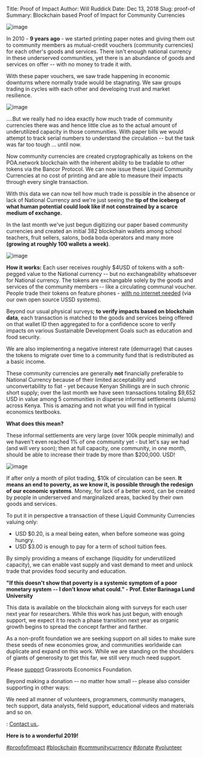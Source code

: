 Title: Proof of Impact
Author: Will Ruddick
Date: Dec 13, 2018
Slug: proof-of
Summary: Blockchain based Proof of Impact for Community Currencies

![image](/images/blog/proof-of1.webp)

In 2010 - **9 years ago** - we started printing paper notes and giving
them out to community members as mutual-credit vouchers (community
currencies) for each other's goods and services. There isn't enough
national currency in these underserved communities, yet there is an
abundance of goods and services on offer -- with no money to trade it
with.

With these paper vouchers, we saw trade happening in economic downturns
where normally trade would be stagnating. We saw groups trading in
cycles with each other and developing trust and market resilience.

![image](/images/blog/proof-of42.webp)

....But we really had no idea exactly how much trade of community
currencies there was and hence little clue as to the actual amount of
underutilized capacity in those communities. With paper bills we would
attempt to track serial numbers to understand the circulation -- but the
task was far too tough ... until now.

Now community currencies are created cryptographically as tokens on the
POA.network blockchain with the inherent ability to be tradable to other
tokens via the Bancor Protocol. We can now issue these Liquid Community
Currencies at no cost of printing and are able to measure their impacts
through every single transaction.

With this data we can now tell how much trade is possible in the absence
or lack of National Currency and we're just seeing the **tip of the
iceberg of what human potential could look like if not constrained by a
scarce medium of exchange.**

In the last month we've just begun digitizing our paper based community
currencies and created an initial 382 blockchain wallets among school
teachers, fruit sellers, salons, boda boda operators and many more
**(growing at roughly 100 wallets a week)**.

![image](/images/blog/proof-of82.webp)

**How it works:** Each user receives roughly $4USD of tokens with a
soft-pegged value to the National currency -- but no exchangeability
whatsoever for National currency. The tokens are exchangable solely by
the goods and services of the community members -- like a circulating
communal voucher. People trade their tokens on feature phones - [with no
internet needed](http://youtu.be/UqobcADSUTQ) (via our own open source
USSD systems).

Beyond our usual physical surveys; **to verify impacts based on
blockchain data**, each transaction is matched to the goods and services
being offered on that wallet ID then aggregated to for a confidence
score to verify impacts on various Sustainable Development Goals such as
education and food security.

We are also implementing a negative interest rate (demurrage) that
causes the tokens to migrate over time to a community fund that is
redistributed as a basic income.

These community currencies are generally **not** financially preferable
to National Currency because of their limited acceptability and
unconvertability to fiat - yet because Kenyan Shillings are in such
chronic short supply; over the last month we have seen transactions
totaling $9,652 USD in value among 5 communities in disperse informal
settlements (slums) across Kenya. This is amazing and not what you will
find in typical economics textbooks.

**What does this mean?**

These informal settlements are very large (over 100k people minimally)
and we haven't even reached 1% of one community yet - but let's say we
had (and will very soon); then at full capacity, one community, in one
month, should be able to increase their trade by more than $200,000.
USD!

![image](/images/blog/proof-of120.webp)

If after only a month of pilot trading, $10k of circulation can be
seen. **It means an end to poverty, as we know it, is possible through
the redesign of our economic systems**. Money, for lack of a better
word, can be created by people in underserved and marginalized areas,
backed by their own goods and services.

To put it in perspective a transaction of these Liquid Community
Currencies valuing only:

- USD $0.20, is a meal being eaten, when before someone was going
  hungry.
- USD $3.00 is enough to pay for a term of school tuition fees.

By simply providing a means of exchange (liquidity for underutilized
capacity), we can enable vast supply and vast demand to meet and unlock
trade that provides food security and education.

**"If this doesn't show that poverty is a systemic symptom of a poor
monetary system** **-- I don't know what could." - Prof. Ester Barinaga
Lund University**

This data is available on the blockchain along with surveys for each
user next year for researchers. While this work has just begun, with
enough support, we expect it to reach a phase transition next year as
organic growth begins to spread the concept farther and farther.

As a non-profit foundation we are seeking support on all sides to make
sure these seeds of new economies grow, and communities worldwide can
duplicate and expand on this work. While we are standing on the
shoulders of giants of generosity to get this far, we still very much
need support.

Please [support](https://www.grassrootseconomics.org/get-involved)
Grassroots Economics Foundation.

Beyond making a donation -- no matter how small -- please also consider
supporting in other ways:

We need all manner of volunteers, programmers, community managers, tech support, data analysts, field support, educational videos and materials and so on.

: [Contact us.](https://www.grassrootseconomics.org/contact).

**Here is to a wonderful 2019!**

[#proofofimpact](https://www.grassrootseconomics.org/blog/hashtags/proofofimpact)
[#blockchain](https://www.grassrootseconomics.org/blog/hashtags/blockchain)
[#communitycurrency](https://www.grassrootseconomics.org/blog/hashtags/communitycurrency)
[#donate](https://www.grassrootseconomics.org/blog/hashtags/donate)
[#volunteer](https://www.grassrootseconomics.org/blog/hashtags/volunteer)
